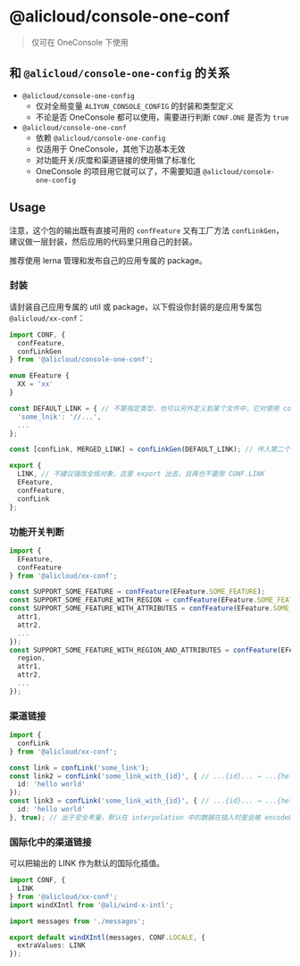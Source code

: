 # @alicloud/console-one-conf

> 仅可在 OneConsole 下使用

## 和 `@alicloud/console-one-config` 的关系

* `@alicloud/console-one-config`
  + 仅对全局变量 `ALIYUN_CONSOLE_CONFIG` 的封装和类型定义
  + 不论是否 OneConsole 都可以使用，需要进行判断 `CONF.ONE` 是否为 `true`
* `@alicloud/console-one-conf`
  + 依赖 `@alicloud/console-one-config`
  + 仅适用于 OneConsole，其他下边基本无效
  + 对功能开关/灰度和渠道链接的使用做了标准化
  + OneConsole 的项目用它就可以了，不需要知道 `@alicloud/console-one-config`

## Usage

注意，这个包的输出既有直接可用的 `confFeature` 又有工厂方法 `confLinkGen`，建议做一层封装，然后应用的代码里只用自己的封装。

推荐使用 lerna 管理和发布自己的应用专属的 package。

### 封装

请封装自己应用专属的 util 或 package，以下假设你封装的是应用专属包 `@alicloud/xx-conf`：

```typescript
import CONF, {
  confFeature,
  confLinkGen
} from '@alicloud/console-one-conf';

enum EFeature {
  XX = 'xx'
}

const DEFAULT_LINK = { // 不要指定类型，也可以另外定义到某个文件中，它对使用 confLink 时的 key 校验很有用
  'some_lnik': '//...',
  ...
};

const [confLink, MERGED_LINK] = confLinkGen(DEFAULT_LINK); // 传入第二个参数自定义插值的方式，默认用 `[]`

export {
  LINK, // 不建议强改全局对象，这里 export 出去，且再也不要用 CONF.LINK
  EFeature,
  confFeature,
  confLink
};
```

### 功能开关判断

```typescript
import {
  EFeature,
  confFeature
} from '@alicloud/xx-conf';

const SUPPORT_SOME_FEATURE = confFeature(EFeature.SOME_FEATURE);
const SUPPORT_SOME_FEATURE_WITH_REGION = confFeature(EFeature.SOME_FEATURE_WITH_REGION, someRegion);
const SUPPORT_SOME_FEATURE_WITH_ATTRIBUTES = confFeature(EFeature.SOME_FEATURE_WITH_ATTRIBUTES, {
  attr1,
  attr2,
  ...
});
const SUPPORT_SOME_FEATURE_WITH_REGION_AND_ATTRIBUTES = confFeature(EFeature.SOME_FEATURE_WITH_REGION_AND_ATTRIBUTES, {
  region,
  attr1,
  attr2,
  ...
});
```

### 渠道链接

```typescript
import {
  confLink
} from '@alicloud/xx-conf';

const link = confLink('some_link');
const link2 = confLink('some_link_with_{id}', { // ...{id}... → ...{hello%20world}...
  id: 'hello world'
});
const link3 = confLink('some_link_with_{id}', { // ...{id}... → ...{hello world}...
  id: 'hello world'
}, true); // 出于安全考量，默认在 interpolation 中的数据在插入时是会被 encodeURIComponent，第三参数传 true 可强制不 encode
```

### 国际化中的渠道链接

可以把输出的 LINK 作为默认的国际化插值。

```typescript
import CONF, {
  LINK
} from '@alicloud/xx-conf';
import windXIntl from '@ali/wind-x-intl';

import messages from './messages';

export default windXIntl(messages, CONF.LOCALE, {
  extraValues: LINK
});
```

